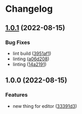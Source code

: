 # Changelog

## [1.0.1](https://github.com/achamas-playco/monorepo-test/compare/player-v1.0.0...player-v1.0.1) (2022-08-15)


### Bug Fixes

* lint build ([3951af1](https://github.com/achamas-playco/monorepo-test/commit/3951af152982c69c490f1d1d802785199fc4569f))
* linting ([a06d208](https://github.com/achamas-playco/monorepo-test/commit/a06d208d3a5fbc7ae167523e42543af1662e3758))
* linting ([14a2191](https://github.com/achamas-playco/monorepo-test/commit/14a219118d92e12492b0d045478175b2217abc22))

## 1.0.0 (2022-08-15)


### Features

* new thing for editor ([33391d3](https://github.com/achamas-playco/monorepo-test/commit/33391d3f7293ee665cb315c88721c77e21b8a257))
